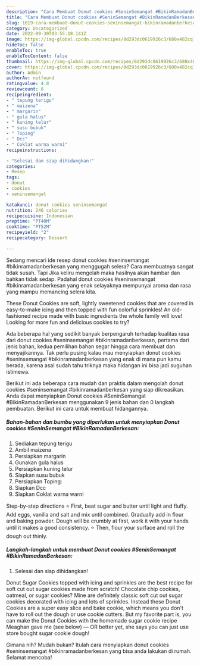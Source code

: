 ```yaml
---
description: "Cara Membuat Donut cookies #SeninSemangat #BikinRamadanBerkesan yang Enak Banget"
title: "Cara Membuat Donut cookies #SeninSemangat #BikinRamadanBerkesan yang Enak Banget"
slug: 1019-cara-membuat-donut-cookies-seninsemangat-bikinramadanberkesan-yang-enak-banget
category: Uncategorized
date: 2022-09-30T03:55:18.141Z
image: https://img-global.cpcdn.com/recipes/8d293dc0619926c3/680x482cq70/donut-cookies-seninsemangat-bikinramadanberkesan-foto-resep-utama.jpg
hideToc: false
enableToc: true
enableTocContent: false
thumbnail: https://img-global.cpcdn.com/recipes/8d293dc0619926c3/680x482cq70/donut-cookies-seninsemangat-bikinramadanberkesan-foto-resep-utama.jpg
cover: https://img-global.cpcdn.com/recipes/8d293dc0619926c3/680x482cq70/donut-cookies-seninsemangat-bikinramadanberkesan-foto-resep-utama.jpg
author: Admin
authorAv: notfound
ratingvalue: 4.8
reviewcount: 8
recipeingredient:
- " tepung terigu"
- " maizena"
- " margarin"
- " gula halus"
- " kuning telur"
- " susu bubuk"
- " Toping"
- " Dcc"
- " Coklat warna warni"
recipeinstructions:

- "Selesai dan siap dihidangkan!"
categories:
- Resep
tags:
- donut
- cookies
- seninsemangat

katakunci: donut cookies seninsemangat 
nutrition: 246 calories
recipecuisine: Indonesian
preptime: "PT40M"
cooktime: "PT52M"
recipeyield: "2"
recipecategory: Dessert

---
```



Sedang mencari ide resep donut cookies #seninsemangat #bikinramadanberkesan yang menggugah selera? Cara membuatnya sangat tidak susah. Tapi Jika keliru mengolah maka hasilnya akan hambar dan bahkan tidak sedap. Padahal donut cookies #seninsemangat #bikinramadanberkesan yang enak selayaknya mempunyai aroma dan rasa yang mampu memancing selera kita.


These Donut Cookies are soft, lightly sweetened cookies that are covered in easy-to-make icing and then topped with fun colorful sprinkles! An old-fashioned recipe made with basic ingredients the whole family will love! Looking for more fun and delicious cookies to try?

Ada beberapa hal yang sedikit banyak berpengaruh terhadap kualitas rasa dari donut cookies #seninsemangat #bikinramadanberkesan, pertama dari jenis bahan, kedua pemilihan bahan segar hingga cara membuat dan menyajikannya. Tak perlu pusing kalau mau menyiapkan donut cookies #seninsemangat #bikinramadanberkesan yang enak di mana pun kamu berada, karena asal sudah tahu triknya maka hidangan ini bisa jadi suguhan istimewa.


Berikut ini ada beberapa cara mudah dan praktis dalam mengolah donut cookies #seninsemangat #bikinramadanberkesan yang siap dikreasikan. Anda dapat menyiapkan Donut cookies #SeninSemangat #BikinRamadanBerkesan menggunakan 9 jenis bahan dan 0 langkah pembuatan. Berikut ini cara untuk membuat hidangannya.

<!--inarticleads1-->

##### Bahan-bahan dan bumbu yang diperlukan untuk menyiapkan Donut cookies #SeninSemangat #BikinRamadanBerkesan:

1. Sediakan  tepung terigu
1. Ambil  maizena
1. Persiapkan  margarin
1. Gunakan  gula halus
1. Persiapkan  kuning telur
1. Siapkan  susu bubuk
1. Persiapkan  Toping:
1. Siapkan  Dcc
1. Siapkan  Coklat warna warni


Step-by-step directions ⭐ First, beat sugar and butter until light and fluffy. Add eggs, vanilla and salt and mix until combined. Gradually add in flour and baking powder. Dough will be crumbly at first, work it with your hands until it makes a good consistency. ⭐ Then, flour your surface and roll the dough out thinly. 

<!--inarticleads2-->

##### Langkah-langkah untuk membuat Donut cookies #SeninSemangat #BikinRamadanBerkesan:


1. Selesai dan siap dihidangkan!

Donut Sugar Cookies topped with icing and sprinkles are the best recipe for soft cut out sugar cookies made from scratch! Chocolate chip cookies, oatmeal, or sugar cookies? Mine are definitely classic soft cut out sugar cookies decorated with icing and lots of sprinkles. Instead these Donut Cookies are a super easy slice and bake cookie, which means you don&#39;t have to roll out the dough or use cookie cutters. But my favorite part is, you can make the Donut Cookies with the homemade sugar cookie recipe Meaghan gave me (see below) — OR better yet, she says you can just use store bought sugar cookie dough! 

Gimana nih? Mudah bukan? Itulah cara menyiapkan donut cookies #seninsemangat #bikinramadanberkesan yang bisa anda lakukan di rumah. Selamat mencoba!
